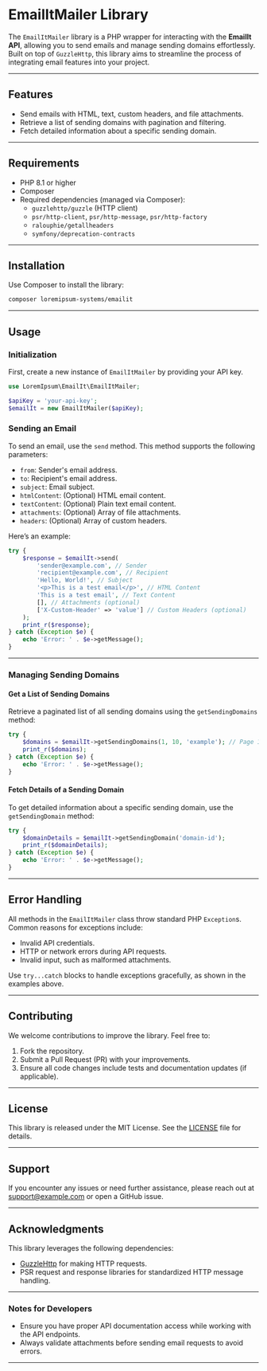 # EmailItMailer Library

The `EmailItMailer` library is a PHP wrapper for interacting with the **EmailIt API**, allowing you to send emails and manage sending domains effortlessly. Built on top of `GuzzleHttp`, this library aims to streamline the process of integrating email features into your project.

---

## Features

- Send emails with HTML, text, custom headers, and file attachments.
- Retrieve a list of sending domains with pagination and filtering.
- Fetch detailed information about a specific sending domain.

---

## Requirements

- PHP 8.1 or higher
- Composer
- Required dependencies (managed via Composer):
    - `guzzlehttp/guzzle` (HTTP client)
    - `psr/http-client`, `psr/http-message`, `psr/http-factory`
    - `ralouphie/getallheaders`
    - `symfony/deprecation-contracts`

---

## Installation

Use Composer to install the library:

```bash
composer loremipsum-systems/emailit
```

---

## Usage

### Initialization

First, create a new instance of `EmailItMailer` by providing your API key.

```php
use LoremIpsum\EmailIt\EmailItMailer;

$apiKey = 'your-api-key';
$emailIt = new EmailItMailer($apiKey);
```

### Sending an Email

To send an email, use the `send` method. This method supports the following parameters:

- `from`: Sender's email address.
- `to`: Recipient's email address.
- `subject`: Email subject.
- `htmlContent`: (Optional) HTML email content.
- `textContent`: (Optional) Plain text email content.
- `attachments`: (Optional) Array of file attachments.
- `headers`: (Optional) Array of custom headers.

Here’s an example:

```php
try {
    $response = $emailIt->send(
        'sender@example.com', // Sender
        'recipient@example.com', // Recipient
        'Hello, World!', // Subject
        '<p>This is a test email</p>', // HTML Content
        'This is a test email', // Text Content
        [], // Attachments (optional)
        ['X-Custom-Header' => 'value'] // Custom Headers (optional)
    );
    print_r($response);
} catch (Exception $e) {
    echo 'Error: ' . $e->getMessage();
}
```

---

### Managing Sending Domains

#### Get a List of Sending Domains

Retrieve a paginated list of all sending domains using the `getSendingDomains` method:

```php
try {
    $domains = $emailIt->getSendingDomains(1, 10, 'example'); // Page 1, 10 results, search term "example"
    print_r($domains);
} catch (Exception $e) {
    echo 'Error: ' . $e->getMessage();
}
```

#### Fetch Details of a Sending Domain

To get detailed information about a specific sending domain, use the `getSendingDomain` method:

```php
try {
    $domainDetails = $emailIt->getSendingDomain('domain-id');
    print_r($domainDetails);
} catch (Exception $e) {
    echo 'Error: ' . $e->getMessage();
}
```

---

## Error Handling

All methods in the `EmailItMailer` class throw standard PHP `Exception`s. Common reasons for exceptions include:

- Invalid API credentials.
- HTTP or network errors during API requests.
- Invalid input, such as malformed attachments.

Use `try...catch` blocks to handle exceptions gracefully, as shown in the examples above.

---

## Contributing

We welcome contributions to improve the library. Feel free to:

1. Fork the repository.
2. Submit a Pull Request (PR) with your improvements.
3. Ensure all code changes include tests and documentation updates (if applicable).

---

## License

This library is released under the MIT License. See the [LICENSE](LICENSE) file for details.

---

## Support

If you encounter any issues or need further assistance, please reach out at support@example.com or open a GitHub issue.

---

## Acknowledgments

This library leverages the following dependencies:

- [GuzzleHttp](https://github.com/guzzle/guzzle) for making HTTP requests.
- PSR request and response libraries for standardized HTTP message handling.

---

### Notes for Developers

- Ensure you have proper API documentation access while working with the API endpoints.
- Always validate attachments before sending email requests to avoid errors.

---